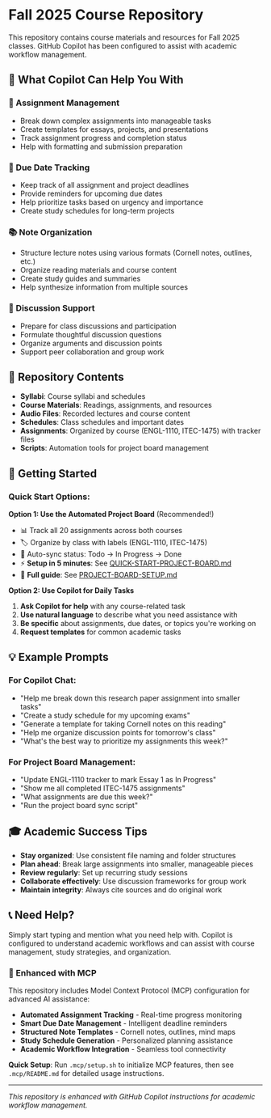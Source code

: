 # Fall 2025 Course Repository

This repository contains course materials and resources for Fall 2025 classes. GitHub Copilot has been configured to assist with academic workflow management.

## 🎯 What Copilot Can Help You With

### 📝 Assignment Management
- Break down complex assignments into manageable tasks
- Create templates for essays, projects, and presentations
- Track assignment progress and completion status
- Help with formatting and submission preparation

### 📅 Due Date Tracking
- Keep track of all assignment and project deadlines
- Provide reminders for upcoming due dates
- Help prioritize tasks based on urgency and importance
- Create study schedules for long-term projects

### 📚 Note Organization
- Structure lecture notes using various formats (Cornell notes, outlines, etc.)
- Organize reading materials and course content
- Create study guides and summaries
- Help synthesize information from multiple sources

### 💬 Discussion Support
- Prepare for class discussions and participation
- Formulate thoughtful discussion questions
- Organize arguments and discussion points
- Support peer collaboration and group work

## 📁 Repository Contents

- **Syllabi**: Course syllabi and schedules
- **Course Materials**: Readings, assignments, and resources
- **Audio Files**: Recorded lectures and course content
- **Schedules**: Class schedules and important dates
- **Assignments**: Organized by course (ENGL-1110, ITEC-1475) with tracker files
- **Scripts**: Automation tools for project board management

## 🚀 Getting Started

### Quick Start Options:

**Option 1: Use the Automated Project Board** (Recommended!)
- 📊 Track all 20 assignments across both courses
- 🏷️ Organize by class with labels (ENGL-1110, ITEC-1475)  
- 📝 Auto-sync status: Todo → In Progress → Done
- ⚡ **Setup in 5 minutes**: See [QUICK-START-PROJECT-BOARD.md](QUICK-START-PROJECT-BOARD.md)
- 📖 **Full guide**: See [PROJECT-BOARD-SETUP.md](PROJECT-BOARD-SETUP.md)

**Option 2: Use Copilot for Daily Tasks**
1. **Ask Copilot for help** with any course-related task
2. **Use natural language** to describe what you need assistance with
3. **Be specific** about assignments, due dates, or topics you're working on
4. **Request templates** for common academic tasks

## 💡 Example Prompts

### For Copilot Chat:
- "Help me break down this research paper assignment into smaller tasks"
- "Create a study schedule for my upcoming exams"
- "Generate a template for taking Cornell notes on this reading"
- "Help me organize discussion points for tomorrow's class"
- "What's the best way to prioritize my assignments this week?"

### For Project Board Management:
- "Update ENGL-1110 tracker to mark Essay 1 as In Progress"
- "Show me all completed ITEC-1475 assignments"
- "What assignments are due this week?"
- "Run the project board sync script"

## 🎓 Academic Success Tips

- **Stay organized**: Use consistent file naming and folder structures
- **Plan ahead**: Break large assignments into smaller, manageable pieces
- **Review regularly**: Set up recurring study sessions
- **Collaborate effectively**: Use discussion frameworks for group work
- **Maintain integrity**: Always cite sources and do original work

## 📞 Need Help?

Simply start typing and mention what you need help with. Copilot is configured to understand academic workflows and can assist with course management, study strategies, and organization.

### 🔧 Enhanced with MCP

This repository includes Model Context Protocol (MCP) configuration for advanced AI assistance:

- **Automated Assignment Tracking** - Real-time progress monitoring
- **Smart Due Date Management** - Intelligent deadline reminders  
- **Structured Note Templates** - Cornell notes, outlines, mind maps
- **Study Schedule Generation** - Personalized planning assistance
- **Academic Workflow Integration** - Seamless tool connectivity

**Quick Setup**: Run `.mcp/setup.sh` to initialize MCP features, then see `.mcp/README.md` for detailed usage instructions.

---

*This repository is enhanced with GitHub Copilot instructions for academic workflow management.*